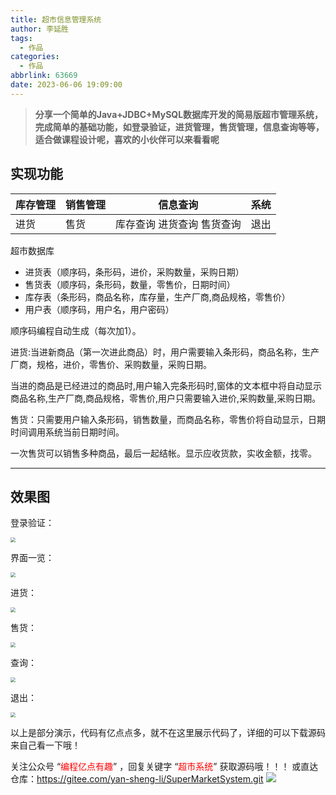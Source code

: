 ```yaml
---
title: 超市信息管理系统
author: 李延胜
tags:
  - 作品
categories:
  - 作品
abbrlink: 63669
date: 2023-06-06 19:09:00
---
```

> **分享一个简单的Java+JDBC+MySQL数据库开发的简易版超市管理系统，完成简单的基础功能，如登录验证，进货管理，售货管理，信息查询等等，适合做课程设计呢，喜欢的小伙伴可以来看看呢**

## 实现功能

| 库存管理 | 销售管理 | 信息查询                     | 系统 |
| -------- | -------- | ---------------------------- | ---- |
| 进货     | 售货     | 库存查询  进货查询  售货查询 | 退出 |

超市数据库

- 进货表（顺序码，条形码，进价，采购数量，采购日期）
- 售货表（顺序码，条形码，数量，零售价，日期时间）
- 库存表（条形码，商品名称，库存量，生产厂商,商品规格，零售价）
- 用户表（顺序码，用户名，用户密码）

 顺序码编程自动生成（每次加1）。

进货:当进新商品（第一次进此商品）时，用户需要输入条形码，商品名称，生产厂商，规格，进价，零售价、采购数量，采购日期。

当进的商品是已经进过的商品时,用户输入完条形码时,窗体的文本框中将自动显示商品名称,生产厂商,商品规格，零售价,用户只需要输入进价,采购数量,采购日期。

售货：只需要用户输入条形码，销售数量，而商品名称，零售价将自动显示，日期时间调用系统当前日期时间。

一次售货可以销售多种商品，最后一起结帐。显示应收货款，实收金额，找零。

------

## 效果图

登录验证：

<img src="https://picture-1302879452.cos.ap-guangzhou.myqcloud.com/img/login.gif" style="zoom:50%;" />

界面一览：

<img src="https://picture-1302879452.cos.ap-guangzhou.myqcloud.com/img/exit.gif" style="zoom:50%;" />

进货：

<img src="https://picture-1302879452.cos.ap-guangzhou.myqcloud.com/img/in.gif" style="zoom:50%;" />

售货：

<img src="https://picture-1302879452.cos.ap-guangzhou.myqcloud.com/img/sell.gif" style="zoom:50%;" />

查询：

<img src="https://picture-1302879452.cos.ap-guangzhou.myqcloud.com/img/find.gif" style="zoom:50%;" />

退出：

<img src="https://picture-1302879452.cos.ap-guangzhou.myqcloud.com/img/exit.gif" style="zoom:50%;" />

以上是部分演示，代码有亿点点多，就不在这里展示代码了，详细的可以下载源码来自己看一下哦！




关注公众号 “<font color='red'>编程亿点有趣</font>” ，回复关键字 “<font color='red'>超市系统</font>” 获取源码哦！！！
或直达仓库：https://gitee.com/yan-sheng-li/SuperMarketSystem.git
    ![](http://liyansheng.top/typora/pvTQ1bYb9j2rLQe0WQEfmAqnbxLhUfje.gif)